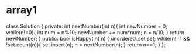 # array1

class Solution {
private:
    int nextNumber(int n){
        int newNumber = 0;
        while(n!=0){
            int num = n%10;
            newNumber += num*num;
            n = n/10;
        }
        return newNumber;
    }
public:
    bool isHappy(int n) {
        unordered_set<int> set;
        while(n!=1 && !set.count(n)){
            set.insert(n);
            n = nextNumber(n);
        }
        return n==1;
    }
};
